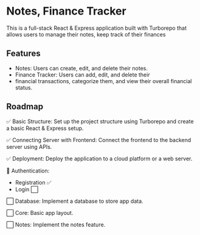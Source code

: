 # Notes, Finance Tracker

This is a full-stack React & Express application built with Turborepo that allows users to manage their notes, keep track of
their finances

## Features

- Notes: Users can create, edit, and delete their notes.
- Finance Tracker: Users can add, edit, and delete their
- financial transactions, categorize them, and view their overall financial status.

## Roadmap

:white_check_mark: Basic Structure: Set up the project structure using Turborepo and create a basic React & Express setup.

:white_check_mark: Connecting Server with Frontend: Connect the frontend to the backend server using APIs.

:white_check_mark: Deployment: Deploy the application to a cloud platform or a web server.

:wrench: Authentication:
  - Registration :white_check_mark:
  - Login :white_large_square:

:white_large_square: Database: Implement a database to store app data.

:white_large_square: Core: Basic app layout.

:white_large_square: Notes: Implement the notes feature.


 


